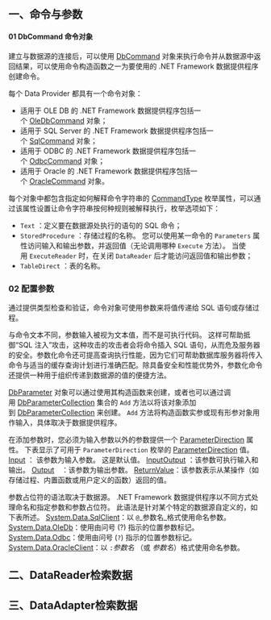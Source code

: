 ## 一、命令与参数
#### 01 DbCommand 命令对象
建立与数据源的连接后，可以使用 [DbCommand](https://learn.microsoft.com/zh-cn/dotnet/api/system.data.common.dbcommand) 对象来执行命令并从数据源中返回结果，可以使用命令构造函数之一为要使用的 .NET Framework 数据提供程序创建命令。

每个 Data Provider 都具有一个命令对象：

- 适用于 OLE DB 的 .NET Framework 数据提供程序包括一个 [OleDbCommand](https://learn.microsoft.com/zh-cn/dotnet/api/system.data.oledb.oledbcommand) 对象；
- 适用于 SQL Server 的 .NET Framework 数据提供程序包括一个 [SqlCommand](https://learn.microsoft.com/zh-cn/dotnet/api/system.data.sqlclient.sqlcommand) 对象；
- 适用于 ODBC 的 .NET Framework 数据提供程序包括一个 [OdbcCommand](https://learn.microsoft.com/zh-cn/dotnet/api/system.data.odbc.odbccommand) 对象；
- 适用于 Oracle 的 .NET Framework 数据提供程序包括一个 [OracleCommand](https://learn.microsoft.com/zh-cn/dotnet/api/system.data.oracleclient.oraclecommand) 对象。

每个对象中都包含指定如何解释命令字符串的 [CommandType](https://learn.microsoft.com/zh-cn/dotnet/api/system.data.commandtype) 枚举属性，可以通过该属性设置让命令字符串按何种规则被解释执行，枚举选项如下：

- `Text` ：定义要在数据源处执行的语句的 SQL 命令；
- `StoredProcedure` ：存储过程的名称。 您可以使用某一命令的 `Parameters` 属性访问输入和输出参数，并返回值（无论调用哪种 `Execute` 方法）。 当使用 `ExecuteReader` 时，在关闭 `DataReader` 后才能访问返回值和输出参数；
- `TableDirect` ：表的名称。

### 02 配置参数
通过提供类型检查和验证，命令对象可使用参数来将值传递给 SQL 语句或存储过程。

与命令文本不同，参数输入被视为文本值，而不是可执行代码。 这样可帮助抵御“SQL 注入”攻击，这种攻击的攻击者会将命令插入 SQL 语句，从而危及服务器的安全。参数化命令还可提高查询执行性能，因为它们可帮助数据库服务器将传入命令与适当的缓存查询计划进行准确匹配。除具备安全和性能优势外，参数化命令还提供一种用于组织传递到数据源的值的便捷方法。

[DbParameter](https://learn.microsoft.com/zh-cn/dotnet/api/system.data.common.dbparameter) 对象可以通过使用其构造函数来创建，或者也可以通过调用 [DbParameterCollection](https://learn.microsoft.com/zh-cn/dotnet/api/system.data.common.dbcommand.dbparametercollection) 集合的 `Add` 方法以将该对象添加到 [DbParameterCollection](https://learn.microsoft.com/zh-cn/dotnet/api/system.data.common.dbparametercollection) 来创建。 `Add` 方法将构造函数实参或现有形参对象用作输入，具体取决于数据提供程序。

在添加参数时，您必须为输入参数以外的参数提供一个 [ParameterDirection](https://learn.microsoft.com/zh-cn/dotnet/api/system.data.parameterdirection) 属性。 下表显示了可用于 `ParameterDirection` 枚举的 [ParameterDirection](https://learn.microsoft.com/zh-cn/dotnet/api/system.data.parameterdirection) 值。
[Input](https://learn.microsoft.com/zh-cn/dotnet/api/system.data.parameterdirection#system-data-parameterdirection-input) ： 该参数为输入参数。 这是默认值。
[InputOutput](https://learn.microsoft.com/zh-cn/dotnet/api/system.data.parameterdirection#system-data-parameterdirection-inputoutput) ：该参数可执行输入和输出。
[Output](https://learn.microsoft.com/zh-cn/dotnet/api/system.data.parameterdirection#system-data-parameterdirection-output)　：该参数为输出参数。
[ReturnValue](https://learn.microsoft.com/zh-cn/dotnet/api/system.data.parameterdirection#system-data-parameterdirection-returnvalue)：该参数表示从某操作（如存储过程、内置函数或用户定义的函数）返回的值。

参数占位符的语法取决于数据源。 .NET Framework 数据提供程序以不同方式处理命名和指定参数和参数占位符。 此语法是针对某个特定的数据源自定义的，如下表所述。
[System.Data.SqlClient](https://learn.microsoft.com/zh-cn/dotnet/api/system.data.sqlclient)：以 `@`_参数名_格式使用命名参数。
[System.Data.OleDb](https://learn.microsoft.com/zh-cn/dotnet/api/system.data.oledb)：使用由问号 (?) 指示的位置参数标记。
[System.Data.Odbc](https://learn.microsoft.com/zh-cn/dotnet/api/system.data.odbc)：使用由问号 (`?`) 指示的位置参数标记。
[System.Data.OracleClient](https://learn.microsoft.com/zh-cn/dotnet/api/system.data.oracleclient)：以 `:`_参数名_ （或 _参数名_）格式使用命名参数。

## 二、DataReader检索数据


## 三、DataAdapter检索数据


